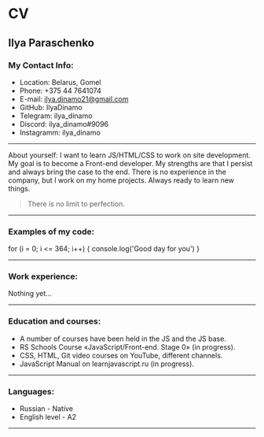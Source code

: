 # CV
## Ilya Paraschenko

### My Contact Info:

- Location: Belarus, Gomel
- Phone: +375 44 7641074
- E-mail: ilya.dinamo21@gmail.com
- GitHub: IlyaDinamo
- Telegram: ilya_dinamo
- Discord: ilya_dinamo#9096
- Instagramm: ilya_dinamo 

***** **** ********

About yourself: I want to learn JS/HTML/CSS to work on site development. My goal is to become a Front-end developer. My strengths are that I persist and always bring the case to the end. There is no experience in the company, but I work on my home projects. Always ready to learn new things.
> There is no limit to perfection.

***** **** ********

### Examples of my code:
for (i = 0; i <= 364; i++) {
	console.log('Good day for you')
} 

***** **** ********

### Work experience:

Nothing yet…

***** **** ********

### Education and courses: 

- A number of courses have been held in the JS and the JS base.
- RS Schools Course «JavaScript/Front-end. Stage 0» (in progress).
- CSS, HTML, Git video courses on YouTube, different channels.
- JavaScript Manual on learnjavascript.ru (in progress).

***** **** ********

### Languages:

- Russian - Native
- English level - A2

***** **** ********
